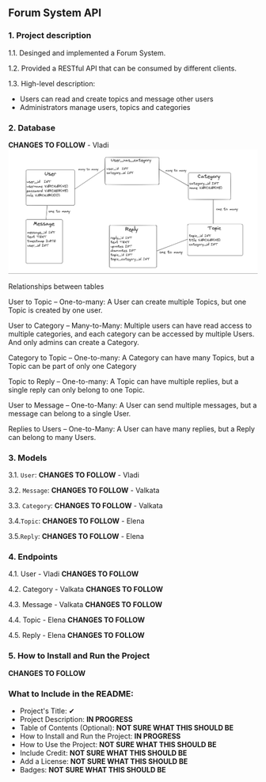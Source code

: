 ## Forum System API


### 1. Project description
1.1. Desinged and implemented a Forum System.

1.2. Provided a RESTful API that can be consumed by different clients.

1.3. High-level description:
- Users can read and create topics and message other users
- Administrators manage users, topics and categories


### 2. Database
**CHANGES TO FOLLOW** - Vladi
![database](./database.png)

Relationships between tables

User to Topic – One-to-many: A User can create multiple Topics, but one Topic is created by one user.

User to Category – Many-to-Many: Multiple users can have read access to multiple categories, and each category can be accessed by multiple Users. And only admins can create a Category.

Category to Topic – One-to-many: A Category can have many Topics, but a Topic can be part of only one Category

Topic to Reply – One-to-many: A Topic can have multiple replies, but a single reply can only belong to one Topic.

User to Message – One-to-Many: A User can send multiple messages, but a message can belong to a single User.

Replies to Users – One-to-Many:  A User can have many replies, but a Reply can belong to many Users.


### 3. Models
3.1. `User`: **CHANGES TO FOLLOW** - Vladi

3.2. `Message`: **CHANGES TO FOLLOW** - Valkata

3.3. `Category`: **CHANGES TO FOLLOW** - Valkata

3.4.`Topic`: **CHANGES TO FOLLOW** - Elena

3.5.`Reply`: **CHANGES TO FOLLOW** - Elena


### 4. Endpoints

4.1. User - Vladi
**CHANGES TO FOLLOW**

4.2. Category - Valkata
**CHANGES TO FOLLOW**
 
4.3. Message - Valkata
**CHANGES TO FOLLOW**

4.4. Topic - Elena
**CHANGES TO FOLLOW**

4.5. Reply - Elena
**CHANGES TO FOLLOW**


### 5. How to Install and Run the Project
**CHANGES TO FOLLOW**

### What to Include in the README:
- Project's Title: ✔ 
- Project Description: **IN PROGRESS**
- Table of Contents (Optional): **NOT SURE WHAT THIS SHOULD BE**
- How to Install and Run the Project: **IN PROGRESS**
- How to Use the Project: **NOT SURE WHAT THIS SHOULD BE**
- Include Credit: **NOT SURE WHAT THIS SHOULD BE**
- Add a License: **NOT SURE WHAT THIS SHOULD BE**
- Badges: **NOT SURE WHAT THIS SHOULD BE**